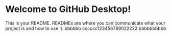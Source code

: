 # Welcome to GitHub Desktop!

This is your README. READMEs are where you can communicate what your project is and how to use it.
bbbbbb
cccccc123456789022222
bbbbbbbbbb
